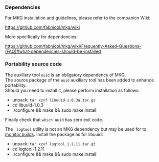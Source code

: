 ### Dependencies

For MKG installation and guidelines, please refer to the companion Wiki:   

https://github.com/fabnicol/mkg/wiki

More specifically for dependencies:

https://github.com/fabnicol/mkg/wiki/Frequently-Asked-Questions-(FAQ)#what-dependencies-should-be-installed

### Portability source code

The auxiliary tool `uuid` is an obligatory dependency of MKG.   
The source package of the `uuid` auxiliary tool has been added to enhance
portability.   
Should you need to install it, please perform installation as follows:
   
+ unpack: `tar xzvf libuuid-1.0.3a.tar.gz`   
+ cd libuuid-1.0.3
+ ./configure && make && sudo make install

Finally check that `which uuid` has zero exit code.

The ` logtool`  utility is not an MKG dependency but may be used for to [monitor builds](https://github.com/fabnicol/mkg/wiki/Frequently-Asked-Questions-(FAQ)#pending-completion-how-can-i-monitor-if-all-goes-well). Install the package as for libuuid:   

+ unpack: `tar xzvf logtool_1.2.11.tar.gz`   
+ cd logtool-1.2.11
+ ./configure && make && sudo make install



